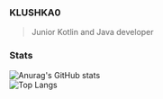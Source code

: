 ### KLUSHKA0
 > Junior Kotlin and Java developer
### Stats
![Anurag's GitHub stats](https://github-readme-stats.vercel.app/api?username=KLUSHKA0&show_icons=true&theme=outrun) <br>
![Top Langs](https://github-readme-stats.vercel.app/api/top-langs/?username=KLUSHKA0&layout=compact&title_color=ffcc00&text_color=8080ff&bg_color=141439)



